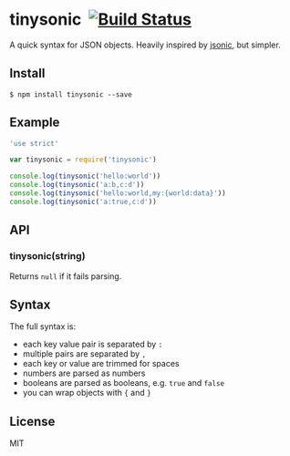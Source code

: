 # tinysonic&nbsp;&nbsp;[![Build Status](https://travis-ci.org/mcollina/tinysonic.svg)](https://travis-ci.org/mcollina/tinysonic)


A quick syntax for JSON objects. Heavily inspired by
[jsonic](https://github.com/rjrodger/jsonic), but simpler.

## Install

```
$ npm install tinysonic --save
```

## Example

```js
'use strict'

var tinysonic = require('tinysonic')

console.log(tinysonic('hello:world'))
console.log(tinysonic('a:b,c:d'))
console.log(tinysonic('hello:world,my:{world:data}'))
console.log(tinysonic('a:true,c:d'))
```

## API

### tinysonic(string)

Returns `null` if it fails parsing.

## Syntax

The full syntax is:

* each key value pair is separated by `:`
* multiple pairs are separated by `,`
* each key or value are trimmed for spaces
* numbers are parsed as numbers
* booleans are parsed as booleans, e.g. `true` and `false`
* you can wrap objects with `{` and `}`

## License

MIT
